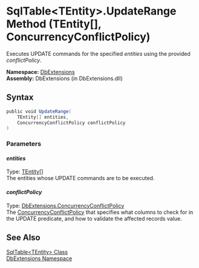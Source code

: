 SqlTable&lt;TEntity>.UpdateRange Method (TEntity[], ConcurrencyConflictPolicy)
==============================================================================
Executes UPDATE commands for the specified *entities* using the provided *conflictPolicy*.

**Namespace:** [DbExtensions][1]  
**Assembly:** DbExtensions (in DbExtensions.dll)

Syntax
------

```csharp
public void UpdateRange(
	TEntity[] entities,
	ConcurrencyConflictPolicy conflictPolicy
)
```

### Parameters

#### *entities*
Type: [TEntity][2][]  
The entities whose UPDATE commands are to be executed.

#### *conflictPolicy*
Type: [DbExtensions.ConcurrencyConflictPolicy][3]  
The [ConcurrencyConflictPolicy][3] that specifies what columns to check for in the UPDATE predicate, and how to validate the affected records value.


See Also
--------
[SqlTable&lt;TEntity> Class][2]  
[DbExtensions Namespace][1]  

[1]: ../README.md
[2]: README.md
[3]: ../ConcurrencyConflictPolicy/README.md